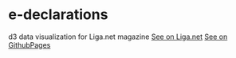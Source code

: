 # e-declarations
d3 data visualization for Liga.net magazine
[See on Liga.net](http://www.liga.net/projects/officials_cash)
[See on GithubPages](https://gooduling.github.io/e-declarations)
